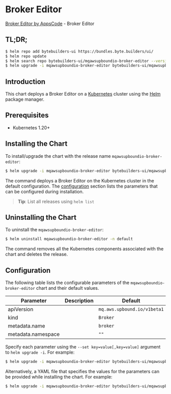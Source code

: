 # Broker Editor

[Broker Editor by AppsCode](https://byte.builders) - Broker Editor

## TL;DR;

```bash
$ helm repo add bytebuilders-ui https://bundles.byte.builders/ui/
$ helm repo update
$ helm search repo bytebuilders-ui/mqawsupboundio-broker-editor --version=v0.4.18
$ helm upgrade -i mqawsupboundio-broker-editor bytebuilders-ui/mqawsupboundio-broker-editor -n default --create-namespace --version=v0.4.18
```

## Introduction

This chart deploys a Broker Editor on a [Kubernetes](http://kubernetes.io) cluster using the [Helm](https://helm.sh) package manager.

## Prerequisites

- Kubernetes 1.20+

## Installing the Chart

To install/upgrade the chart with the release name `mqawsupboundio-broker-editor`:

```bash
$ helm upgrade -i mqawsupboundio-broker-editor bytebuilders-ui/mqawsupboundio-broker-editor -n default --create-namespace --version=v0.4.18
```

The command deploys a Broker Editor on the Kubernetes cluster in the default configuration. The [configuration](#configuration) section lists the parameters that can be configured during installation.

> **Tip**: List all releases using `helm list`

## Uninstalling the Chart

To uninstall the `mqawsupboundio-broker-editor`:

```bash
$ helm uninstall mqawsupboundio-broker-editor -n default
```

The command removes all the Kubernetes components associated with the chart and deletes the release.

## Configuration

The following table lists the configurable parameters of the `mqawsupboundio-broker-editor` chart and their default values.

|     Parameter      | Description |                Default                 |
|--------------------|-------------|----------------------------------------|
| apiVersion         |             | <code>mq.aws.upbound.io/v1beta1</code> |
| kind               |             | <code>Broker</code>                    |
| metadata.name      |             | <code>broker</code>                    |
| metadata.namespace |             | <code>""</code>                        |


Specify each parameter using the `--set key=value[,key=value]` argument to `helm upgrade -i`. For example:

```bash
$ helm upgrade -i mqawsupboundio-broker-editor bytebuilders-ui/mqawsupboundio-broker-editor -n default --create-namespace --version=v0.4.18 --set apiVersion=mq.aws.upbound.io/v1beta1
```

Alternatively, a YAML file that specifies the values for the parameters can be provided while
installing the chart. For example:

```bash
$ helm upgrade -i mqawsupboundio-broker-editor bytebuilders-ui/mqawsupboundio-broker-editor -n default --create-namespace --version=v0.4.18 --values values.yaml
```
